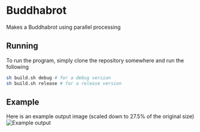 # Buddhabrot
Makes a Buddhabrot using parallel processing

## Running
To run the program, simply clone the repository somewhere and run the following

```sh
sh build.sh debug # for a debug version
sh build.sh release # for a release version
```

## Example
Here is an example output image (scaled down to 27.5% of the original size)
![Example output](example.png)